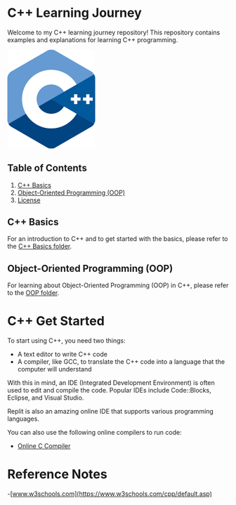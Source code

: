 # C++ Learning Journey

Welcome to my C++ learning journey repository! This repository contains examples and explanations for learning C++ programming.

<img src="images/C++%20logo.png" alt="C++ Logo" width="200">



## Table of Contents

1. [C++ Basics](#cpp-basics)
2. [Object-Oriented Programming (OOP)](#object-oriented-programming-oop)
3. [License](#license)

## C++ Basics

For an introduction to C++ and to get started with the basics, please refer to the [C++ Basics folder](C++%20Basics/README.md).

## Object-Oriented Programming (OOP)

For learning about Object-Oriented Programming (OOP) in C++, please refer to the [OOP folder](OOP/README.md).

# C++ Get Started

To start using C++, you need two things:
* A text editor to write C++ code
* A compiler, like GCC, to translate the C++ code into a language that the computer will understand

With this in mind, an IDE (Integrated Development Environment) is often used to edit and compile the code. Popular IDEs include Code::Blocks, Eclipse, and Visual Studio.

Replit is also an amazing online IDE that supports various programming languages.

You can also use the following online compilers to run code:
* [Online C Compiler](https://www.onlinegdb.com/online_c_compiler)


# Reference Notes
-[www.w3schools.com](https://www.w3schools.com/cpp/default.asp)
